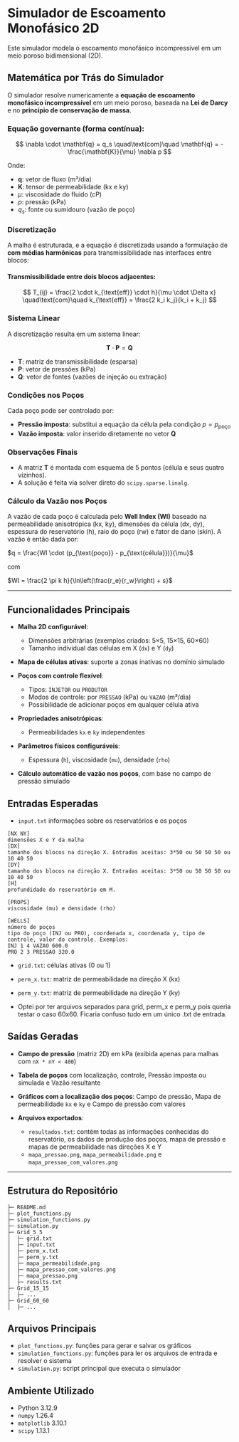 # Simulador de Escoamento Monofásico 2D

Este simulador modela o escoamento monofásico incompressível em um meio poroso bidimensional (2D).

## Matemática por Trás do Simulador

O simulador resolve numericamente a **equação de escoamento monofásico incompressível** em um meio poroso, baseada na **Lei de Darcy** e no **princípio de conservação de massa**.

### Equação governante (forma contínua):

$$
\nabla \cdot \mathbf{q} = q_s
\quad\text{com}\quad
\mathbf{q} = -\frac{\mathbf{K}}{\mu} \nabla p
$$

Onde:

* $\mathbf{q}$: vetor de fluxo (m³/dia)
* $\mathbf{K}$: tensor de permeabilidade (kx e ky)
* $\mu$: viscosidade do fluido (cP)
* $p$: pressão (kPa)
* $q_s$: fonte ou sumidouro (vazão de poço)

### Discretização 

A malha é estruturada, e a equação é discretizada usando a formulação de **com médias harmônicas** para transmissibilidade nas interfaces entre blocos:

#### Transmissibilidade entre dois blocos adjacentes:

$$
T_{ij} = \frac{2 \cdot k_{\text{eff}} \cdot h}{\mu \cdot \Delta x}
\quad\text{com}\quad
k_{\text{eff}} = \frac{2 k_i k_j}{k_i + k_j}
$$

### Sistema Linear

A discretização resulta em um sistema linear:

$$
\mathbf{T} \cdot \mathbf{P} = \mathbf{Q}
$$

* $\mathbf{T}$: matriz de transmissibilidade (esparsa)
* $\mathbf{P}$: vetor de pressões (kPa)
* $\mathbf{Q}$: vetor de fontes (vazões de injeção ou extração)

### Condições nos Poços

Cada poço pode ser controlado por:

* **Pressão imposta**: substitui a equação da célula pela condição $p = p_{\text{poço}}$
* **Vazão imposta**: valor inserido diretamente no vetor $\mathbf{Q}$

### Observações Finais

* A matriz $\mathbf{T}$ é montada com esquema de 5 pontos (célula e seus quatro vizinhos).
* A solução é feita via solver direto do `scipy.sparse.linalg`.

### Cálculo da Vazão nos Poços

A vazão de cada poço é calculada pelo **Well Index (WI)** baseado na permeabilidade anisotrópica (kx, ky), dimensões da célula (dx, dy), espessura do reservatório (h), raio do poço (rw) e fator de dano (skin). A vazão é então dada por:


$q = \frac{WI \cdot (p_{\text{poço}} - p_{\text{célula}})}{\mu}$

com 

$WI = \frac{2 \pi k h}{\ln\left(\frac{r_e}{r_w}\right) + s}$

---

## Funcionalidades Principais

* **Malha 2D configurável**:

  * Dimensões arbitrárias (exemplos criados: 5×5, 15×15, 60×60)
  * Tamanho individual das células em X (`dx`) e Y (`dy`)
* **Mapa de células ativas**: suporte a zonas inativas no domínio simulado
* **Poços com controle flexível**:

  * Tipos: `INJETOR` ou `PRODUTOR`
  * Modos de controle: por `PRESSAO` (kPa) ou `VAZAO` (m³/dia)
  * Possibilidade de adicionar poços em qualquer célula ativa
* **Propriedades anisotrópicas**:

  * Permeabilidades `kx` e `ky` independentes
* **Parâmetros físicos configuráveis**:

  * Espessura (`h`), viscosidade (`mu`), densidade (`rho`)
* **Cálculo automático de vazão nos poços**, com base no campo de pressão simulado

## Entradas Esperadas

* `input.txt` informações sobre os reservatórios e os poços

```
[NX NY]
dimensões X e Y da malha
[DX]
tamanho dos blocos na direção X. Entradas aceitas: 3*50 ou 50 50 50 ou 10 40 50  
[DY]
tamanho dos blocos na direção X. Entradas aceitas: 3*50 ou 50 50 50 ou 10 40 50
[H]
profundidade do reservatório em M.

[PROPS]
viscosidade (mu) e densidade (rho)

[WELLS]
número de poços
tipo do poço (INJ ou PRO), coordenada x, coordenada y, tipo de controle, valor do controle. Exemplos:
INJ 1 4 VAZAO 600.0
PRO 2 3 PRESSAO 320.0
```

* `grid.txt`: células ativas (0 ou 1)

* `perm_x.txt`: matriz de permeabilidade na direção X (kx)

* `perm_y.txt`: matriz de permeabilidade na direção Y (ky)

* Optei por ter arquivos separados para grid, perm\_x e perm\_y pois queria testar o caso 60x60. Ficaria confuso tudo em um único .txt de entrada.

## Saídas Geradas

* **Campo de pressão** (matriz 2D) em kPa (exibida apenas para malhas com `nX * nY < 400`)
* **Tabela de poços** com localização, controle, Pressão imposta ou simulada e Vazão resultante
* **Gráficos com a localização dos poços**: Campo de pressão, Mapa de permeabilidade `kx` e `ky` e Campo de pressão com valores
* **Arquivos exportados**:

  * `resultados.txt`: contém todas as informações conhecidas do reservatório, os dados de produção dos poços, mapa de pressão e mapas de permeabilidade nas direções X e Y
  * `mapa_pressao.png`, `mapa_permeabilidade.png` e `mapa_pressao_com_valores.png`

---



## Estrutura do Repositório

```
├─ README.md
├─ plot_functions.py
├─ simulation_functions.py
├─ simulation.py
├─ Grid_5_5
│  ├─ grid.txt
│  ├─ input.txt
│  ├─ perm_x.txt
│  ├─ perm_y.txt
│  ├─ mapa_permeabilidade.png
│  ├─ mapa_pressao_com_valores.png
│  ├─ mapa_pressao.png
│  ├─ results.txt
├─ Grid_15_15
│  ├─ ...
├─ Grid_60_60
│  ├─ ...
```

## Arquivos Principais

* `plot_functions.py`: funções para gerar e salvar os gráficos
* `simulation_functions.py`: funções para ler os arquivos de entrada e resolver o sistema
* `simulation.py`: script principal que executa o simulador

## Ambiente Utilizado

* Python 3.12.9
* `numpy` 1.26.4
* `matplotlib` 3.10.1
* `scipy` 1.13.1
